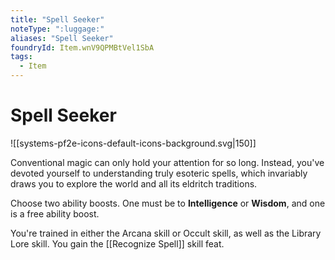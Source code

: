 ```yaml
---
title: "Spell Seeker"
noteType: ":luggage:"
aliases: "Spell Seeker"
foundryId: Item.wnV9QPMBtVel1SbA
tags:
  - Item
---
```


# Spell Seeker
![[systems-pf2e-icons-default-icons-background.svg|150]]

Conventional magic can only hold your attention for so long. Instead, you've devoted yourself to understanding truly esoteric spells, which invariably draws you to explore the world and all its eldritch traditions.

Choose two ability boosts. One must be to **Intelligence** or **Wisdom**, and one is a free ability boost.

You're trained in either the Arcana skill or Occult skill, as well as the Library Lore skill. You gain the [[Recognize Spell]] skill feat.
